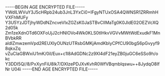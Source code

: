 -----BEGIN AGE ENCRYPTED FILE-----
YWdlLWVuY3J5cHRpb24ub3JnL3YxCi0+IFgyNTUxOSA4QWNSR1ZRRmhHVXFhMUFy
Y3U5YzJDTjhyWDdNZncveVIxZGZsK0JaSTBvCllMaTg0K0JldE02OEZVcXQ2d05k
Zm1zeXdnOTd6OXFoUjJ2cHNIOVo4Wk0KLS0tIHkvVGVvMWtWdExudkF1MnBVbkRR
aldlZmwzemVpd2REUXIyOUNzUTRsbGMKjAmdKbIyCPfCU90bgS6pGvyyf98qkxZq
vZuClaGBWxiU1mK/0il/Eux+c1l8AdGDNc2z9XI4dF21eyZB0juGC6eSSo9h/okc
Y3DDI5Q//8/PxXynFiU8lk7/DXIzePDJXvKvhR0WfVBqmblqswu++8JydqO8IfNr
U04i
-----END AGE ENCRYPTED FILE-----
